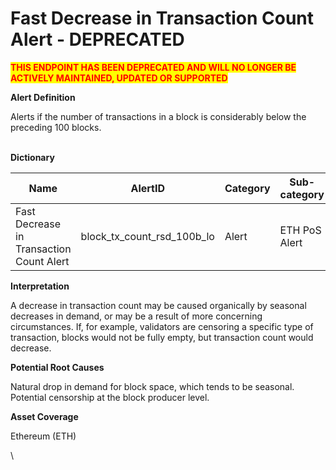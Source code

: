 # Fast Decrease in Transaction Count Alert - DEPRECATED

<mark style="color:red;">**THIS ENDPOINT HAS BEEN DEPRECATED AND WILL NO LONGER BE ACTIVELY MAINTAINED, UPDATED OR SUPPORTED**</mark>

**Alert Definition**

Alerts if the number of transactions in a block is considerably below the preceding 100 blocks.&#x20;

\
**Dictionary**

| Name                                     | AlertID                         | Category | Sub-category  | Type | Unit        | Interval |
| ---------------------------------------- | ------------------------------- | -------- | ------------- | ---- | ----------- | -------- |
| Fast Decrease in Transaction Count Alert | block\_tx\_count\_rsd\_100b\_lo | Alert    | ETH PoS Alert | Sum  | Transaction | Ad hoc   |

**Interpretation**

A decrease in transaction count may be caused organically by seasonal decreases in demand, or may be a result of more concerning circumstances. If, for example, validators are censoring a specific type of transaction, blocks would not be fully empty, but transaction count would decrease.

**Potential Root Causes**

Natural drop in demand for block space, which tends to be seasonal. Potential censorship at the block producer level.

**Asset Coverage**

Ethereum (ETH)

\
